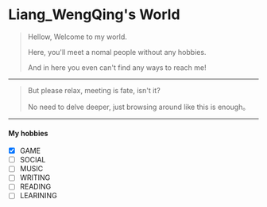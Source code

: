 <!---
- 👋 Hi, I’m @Liang-WengQing
- 👀 I’m interested in ...
- 🌱 I’m currently learning ...
- 💞️ I’m looking to collaborate on ...
- 📫 How to reach me ...
- 😄 Pronouns: ...
- ⚡ Fun fact: ...


Liang-WengQing/Liang-WengQing is a ✨ special ✨ repository because its `README.md` (this file) appears on your GitHub profile.
You can click the Preview link to take a look at your changes.
--->
# Liang_WengQing's World

> Hellow, Welcome to my world.
> 
> Here, you'll meet a nomal people without any hobbies.
> 
> And in here you even can't find any ways to reach me!

---

> But please relax, meeting is fate, isn't it?
> 
> No need to delve deeper, just browsing around like this is enough。

---

#### My hobbies

 - [X] GAME
 - [ ] SOCIAL
 - [ ] MUSIC
 - [ ] WRITING
 - [ ] READING
 - [ ] LEARINING
